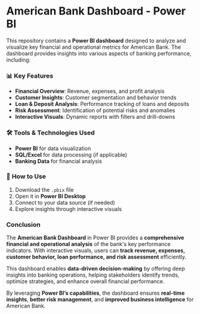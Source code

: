 # American Bank Dashboard - Power BI  

This repository contains a **Power BI dashboard** designed to analyze and visualize key financial and operational metrics for American Bank. The dashboard provides insights into various aspects of banking performance, including:  

### 📊 **Key Features**  
- **Financial Overview**: Revenue, expenses, and profit analysis  
- **Customer Insights**: Customer segmentation and behavior trends  
- **Loan & Deposit Analysis**: Performance tracking of loans and deposits  
- **Risk Assessment**: Identification of potential risks and anomalies  
- **Interactive Visuals**: Dynamic reports with filters and drill-downs  

### 🛠 **Tools & Technologies Used**  
- **Power BI** for data visualization  
- **SQL/Excel** for data processing (if applicable)  
- **Banking Data** for financial analysis  

### 🚀 **How to Use**  
1. Download the `.pbix` file  
2. Open it in **Power BI Desktop**  
3. Connect to your data source (if needed)  
4. Explore insights through interactive visuals 
### **Conclusion**  

The **American Bank Dashboard** in Power BI provides a **comprehensive financial and operational analysis** of the bank's key performance indicators. With interactive visuals, users can **track revenue, expenses, customer behavior, loan performance, and risk assessment** efficiently.  

This dashboard enables **data-driven decision-making** by offering deep insights into banking operations, helping stakeholders identify trends, optimize strategies, and enhance overall financial performance.  

By leveraging **Power BI’s capabilities**, the dashboard ensures **real-time insights**, **better risk management**, and **improved business intelligence** for American Bank. 
